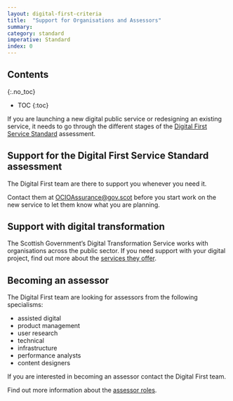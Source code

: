 ```yaml
---
layout: digital-first-criteria
title:  "Support for Organisations and Assessors"
summary:
category: standard
imperative: Standard
index: 0
---
```


## Contents
{:.no_toc}
* TOC
{:toc}
<!--TOC max3-->

If you are launching a new digital public service or redesigning an existing service, it needs to go through the different stages of the [Digital First Service Standard](/standards/digital-first/) assessment.

## Support for the Digital First Service Standard assessment

The Digital First team are there to support you whenever you need it.

Contact them at <a href="mailto:OCIOAssurance@gov.scot">OCIOAssurance@gov.scot</a> before you start work on the new service to let them know what you are planning.

## Support with digital transformation

The Scottish Government’s Digital Transformation Service works with organisations across the public sector. If you need support with your digital project, find out more about the [services they offer](/services/digital-transformation-service/).

## Becoming an assessor

The Digital First team are looking for assessors from the following specialisms:

* assisted digital
* product management
* user research
* technical
* infrastructure
* performance analysts
* content designers

If you are interested in becoming an assessor contact the Digital First team.

Find out more information about the [assessor roles](/assessments/assessment-panel-roles).
